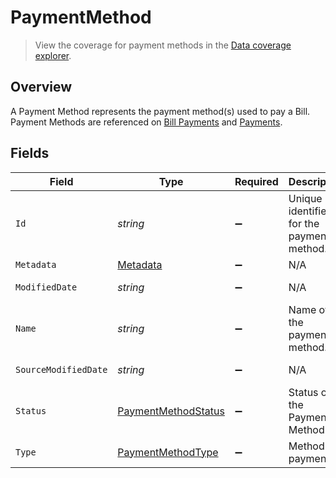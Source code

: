 # PaymentMethod

> View the coverage for payment methods in the <a className="external" href="https://knowledge.codat.io/supported-features/accounting?view=tab-by-data-type&dataType=paymentMethods" target="_blank">Data coverage explorer</a>.

## Overview

A Payment Method represents the payment method(s) used to pay a Bill. Payment Methods are referenced on [Bill Payments](https://docs.codat.io/sync-for-payables-api#/schemas/BillPayment) and [Payments](https://docs.codat.io/sync-for-payables-api#/schemas/Payment).


## Fields

| Field                                                             | Type                                                              | Required                                                          | Description                                                       | Example                                                           |
| ----------------------------------------------------------------- | ----------------------------------------------------------------- | ----------------------------------------------------------------- | ----------------------------------------------------------------- | ----------------------------------------------------------------- |
| `Id`                                                              | *string*                                                          | :heavy_minus_sign:                                                | Unique identifier for the payment method.                         |                                                                   |
| `Metadata`                                                        | [Metadata](../../models/shared/Metadata.md)                       | :heavy_minus_sign:                                                | N/A                                                               |                                                                   |
| `ModifiedDate`                                                    | *string*                                                          | :heavy_minus_sign:                                                | N/A                                                               | 2022-10-23T00:00:00.000Z                                          |
| `Name`                                                            | *string*                                                          | :heavy_minus_sign:                                                | Name of the payment method.                                       |                                                                   |
| `SourceModifiedDate`                                              | *string*                                                          | :heavy_minus_sign:                                                | N/A                                                               | 2022-10-23T00:00:00.000Z                                          |
| `Status`                                                          | [PaymentMethodStatus](../../models/shared/PaymentMethodStatus.md) | :heavy_minus_sign:                                                | Status of the Payment Method.                                     |                                                                   |
| `Type`                                                            | [PaymentMethodType](../../models/shared/PaymentMethodType.md)     | :heavy_minus_sign:                                                | Method of payment.                                                |                                                                   |